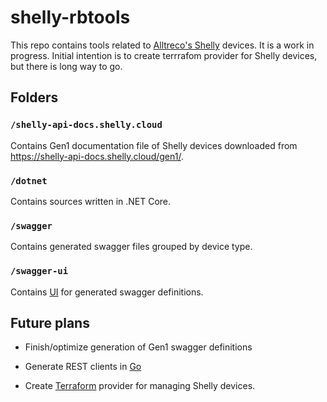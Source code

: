 # shelly-rbtools
This repo contains tools related to [Alltreco's Shelly](https://shelly.cloud/) devices. It is a work in progress. Initial intention is to create terrrafom provider for Shelly devices, but there is long way to go.

## Folders

### `/shelly-api-docs.shelly.cloud`

Contains Gen1 documentation file of Shelly devices downloaded from https://shelly-api-docs.shelly.cloud/gen1/.

### `/dotnet`

Contains sources written in .NET Core.



### `/swagger`

Contains generated swagger files grouped by device type.
### `/swagger-ui`

Contains [UI](swagger-ui/index.html) for generated swagger definitions.



## Future plans

- Finish/optimize generation of Gen1 swagger definitions

- Generate REST clients in [Go](golang.org)

- Create [Terraform](https://www.terraform.io/) provider for managing Shelly devices.

  



